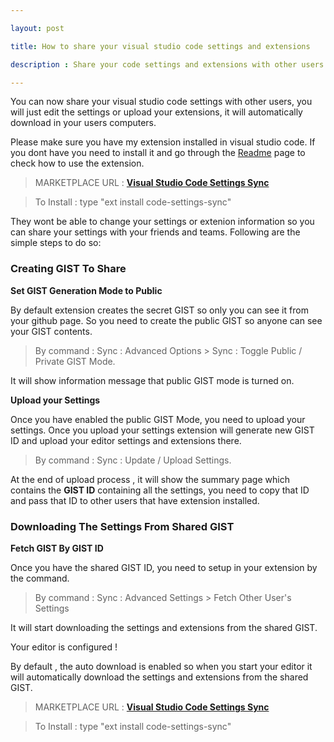 ```yaml
---

layout: post

title: How to share your visual studio code settings and extensions

description : Share your code settings and extensions with other users and let them download each of the settings and extensions you have instantly. 

---
```


You can now share your visual studio code settings with other users, you will just edit the settings or upload your extensions, it will automatically download in your users computers.




Please make sure you have my extension installed in visual studio code. If you dont have you need to install it and go through the [Readme](http://shanalikhan.github.io/2015/12/15/Visual-Studio-Code-Sync-Settings.html) page to check how to use the extension.

> MARKETPLACE URL : **[Visual Studio Code Settings Sync]("https://marketplace.visualstudio.com/items/Shan.code-settings-sync)**


> To Install : type "ext install code-settings-sync" 


They wont be able to change your settings or extenion information so you can share your settings with your friends and teams. Following are the simple steps to do so: 


### Creating GIST To Share

**Set GIST Generation Mode to Public**

By default extension creates the secret GIST so only you can see it from your github page. So you need to create the public GIST so anyone can see your GIST contents.

> By command : Sync : Advanced Options > Sync : Toggle Public / Private GIST Mode.

It will show information message that public GIST mode is turned on.

**Upload your Settings**

Once you have enabled the public GIST Mode, you need to upload your settings. Once you upload your settings extension will generate new GIST ID and upload your editor settings and extensions there.

> By command : Sync : Update / Upload Settings. 

At the end of upload process , it will show the summary page which contains the **GIST ID** containing all the settings, you need to copy that ID and pass that ID to other users that have extension installed.


### Downloading The Settings From Shared GIST

**Fetch GIST By GIST ID**

Once you have the shared GIST ID, you need to setup in your extension by the command.

> By command : Sync : Advanced Settings > Fetch Other User's Settings

It will start downloading the settings and extensions from the shared GIST.

Your editor is configured !

By default , the auto download is enabled so when you start your editor it will automatically download the settings and extensions from the shared GIST.


> MARKETPLACE URL : **[Visual Studio Code Settings Sync]("https://marketplace.visualstudio.com/items/Shan.code-settings-sync)**


> To Install : type "ext install code-settings-sync" 



